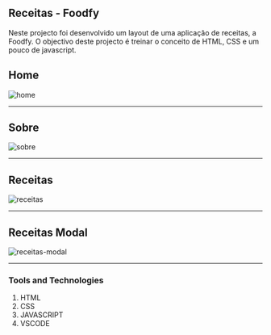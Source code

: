 
 ## Receitas - Foodfy
 Neste projecto foi desenvolvido um layout de uma aplicação de receitas, a Foodfy.
 O objectivo deste projecto é treinar o  conceito de HTML, CSS e um pouco de javascript.
 ##
 ## Home
![home](https://user-images.githubusercontent.com/26737849/86235036-ba632a80-bb8f-11ea-98b9-2ee3a63affa5.png)
 <hr>
 
 ##
 ## Sobre
![sobre](https://user-images.githubusercontent.com/26737849/86236151-7ffa8d00-bb91-11ea-9482-ab1af74cbeec.png)
 <hr>
 
 ##
 ## Receitas
![receitas](https://user-images.githubusercontent.com/26737849/86236475-0c0cb480-bb92-11ea-8c9b-548c16e6612e.png)
 <hr>
 
 ##
 ## Receitas Modal
![receitas-modal](https://user-images.githubusercontent.com/26737849/86237071-05cb0800-bb93-11ea-8ff6-fc09e63065f0.png)
 <hr>
 
 
  ### Tools and Technologies
  
  1. HTML
  2. CSS
  3. JAVASCRIPT
  4. VSCODE

 

 


